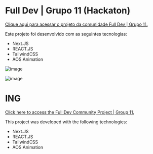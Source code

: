 <h1>Full Dev | Grupo 11 (Hackaton)</h1>

<a href="https://full-dev-community.vercel.app/">Clique aqui para acessar o projeto da comunidade Full Dev | Grupo 11. </a>


<p>Este projeto foi desenvolvido com as seguintes tecnologias:</p>

<ul>
  <li>Next.JS</li>
  <li>REACT.JS</li>
  <li>TailwindCSS</li>
  <li>AOS Animation</li>
</ul>

![image](https://github.com/user-attachments/assets/c3e44591-25e7-454f-a774-cd61dd8a67c8)

![image](https://github.com/user-attachments/assets/99967d52-45de-463b-bcfa-639a5230b09e)



<h1>ING</h1>

<a href="https://full-dev-community.vercel.app/">Click here to access the Full Dev Community Project | Group 11.</a>

<p>This project was developed with the following technologies:</p>

<ul>
<li>Next.JS</li>
<li>REACT.JS</li>
<li>TailwindCSS</li>
<li>AOS Animation</li>
</ul>
